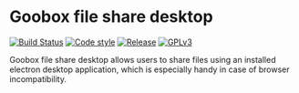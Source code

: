 # Goobox file share desktop
[![Build Status](https://travis-ci.org/GooBox/file-share-desktop.svg?branch=master)](https://travis-ci.org/GooBox/file-share-desktop)
[![Code style](https://img.shields.io/badge/code%20style-airbnb-brightgreen.svg)](https://github.com/airbnb/javascript)
[![Release](https://img.shields.io/badge/release-0.2.1-brightgreen.svg)](https://github.com/GooBox/file-share-desktop/releases/tag/v0.2.1)
[![GPLv3](https://img.shields.io/badge/license-GPLv3-blue.svg)](https://www.gnu.org/copyleft/gpl.html)

Goobox file share desktop allows users to share files using an installed electron desktop application, which is especially handy in case of browser incompatibility.
